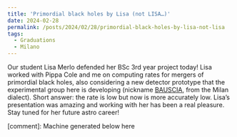 ```yaml
---
title: 'Primordial black holes by Lisa (not LISA…)'
date: 2024-02-28
permalink: /posts/2024/02/28/primordial-black-holes-by-lisa-not-lisa
tags:
  - Graduations
  - Milano
---
```


Our student Lisa Merlo defended her BSc 3rd year project today! Lisa worked with Pippa Cole and me on computing rates for mergers of primordial black holes, also considering a new detector prototype that the experimental group here is developing (nickname [BAUSCIA](<https://bicoq.fisica.unimib.it/>), from the Milan dialect). Short answer: the rate is low but now is more accurately low. Lisa’s presentation was amazing and working with her has been a real pleasure. Stay tuned for her future astro career!

[comment]: Machine generated below here
